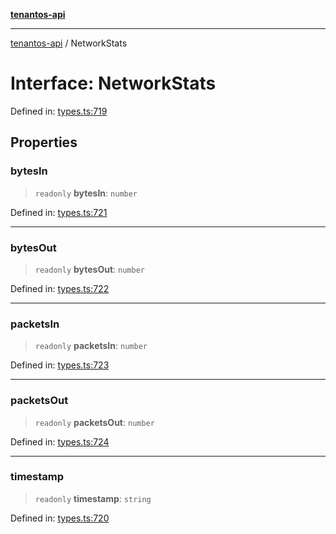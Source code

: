 [**tenantos-api**](../README.md)

***

[tenantos-api](../globals.md) / NetworkStats

# Interface: NetworkStats

Defined in: [types.ts:719](https://github.com/shadmanZero/tenantos-api/blob/b1ba837cafbeb4e057ec12e90b81a7c5ea5b383f/src/types.ts#L719)

## Properties

### bytesIn

> `readonly` **bytesIn**: `number`

Defined in: [types.ts:721](https://github.com/shadmanZero/tenantos-api/blob/b1ba837cafbeb4e057ec12e90b81a7c5ea5b383f/src/types.ts#L721)

***

### bytesOut

> `readonly` **bytesOut**: `number`

Defined in: [types.ts:722](https://github.com/shadmanZero/tenantos-api/blob/b1ba837cafbeb4e057ec12e90b81a7c5ea5b383f/src/types.ts#L722)

***

### packetsIn

> `readonly` **packetsIn**: `number`

Defined in: [types.ts:723](https://github.com/shadmanZero/tenantos-api/blob/b1ba837cafbeb4e057ec12e90b81a7c5ea5b383f/src/types.ts#L723)

***

### packetsOut

> `readonly` **packetsOut**: `number`

Defined in: [types.ts:724](https://github.com/shadmanZero/tenantos-api/blob/b1ba837cafbeb4e057ec12e90b81a7c5ea5b383f/src/types.ts#L724)

***

### timestamp

> `readonly` **timestamp**: `string`

Defined in: [types.ts:720](https://github.com/shadmanZero/tenantos-api/blob/b1ba837cafbeb4e057ec12e90b81a7c5ea5b383f/src/types.ts#L720)
